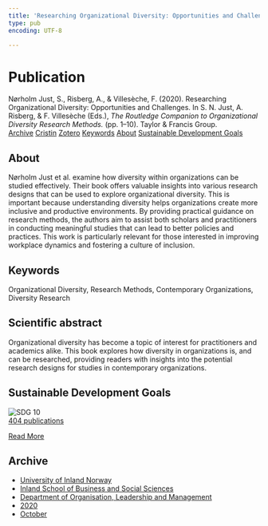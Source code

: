 ```yaml
---
title: 'Researching Organizational Diversity: Opportunities and Challenges'
type: pub
encoding: UTF-8

---
```

<h1>Publication</h1>
<article id="csl-bib-container-PGHYRSCN" class="csl-bib-container">
  <div class="csl-bib-body"> <div class="csl-entry">Nørholm Just, S., Risberg, A., &#38; Villesèche, F. (2020). Researching Organizational Diversity: Opportunities and Challenges. In S. N. Just, A. Risberg, &#38; F. Villesèche (Eds.), <i>The Routledge Companion to Organizational Diversity Research Methods.</i> (pp. 1–10). Taylor &#38; Francis Group.</div> </div>
  <div class="csl-bib-buttons">
    <a href="#taxonomy-article-PGHYRSCN" alt="archive" class="csl-bib-button">Archive</a>
    <a href="https://app.cristin.no/results/show.jsf?id=1840534" alt="Cristin" class="csl-bib-button">Cristin</a>
    <a href="http://zotero.org/groups/5881554/items/PGHYRSCN" alt="Zotero" class="csl-bib-button">Zotero</a>
    <a href="#keywords-article-PGHYRSCN" alt="keywords" class="csl-bib-button">Keywords</a>
    <a href="#about-article-PGHYRSCN" alt="about_pub" class="csl-bib-button">About</a>
    <a href="#sdg-article-PGHYRSCN" alt="sdg" class="csl-bib-button">Sustainable Development Goals</a>
  </div>
  <div id="csl-bib-meta-container-PGHYRSCN"></div>
</article>
<div id="csl-bib-meta-PGHYRSCN" class="csl-bib-meta">
  <article id="about-article-PGHYRSCN" class="about_pub-article">
    <h1>About</h1>
    Nørholm Just et al. examine how diversity within organizations can be studied effectively. Their book offers valuable insights into various research designs that can be used to explore organizational diversity. This is important because understanding diversity helps organizations create more inclusive and productive environments. By providing practical guidance on research methods, the authors aim to assist both scholars and practitioners in conducting meaningful studies that can lead to better policies and practices. This work is particularly relevant for those interested in improving workplace dynamics and fostering a culture of inclusion.
  </article>
  <article id="keywords-article-PGHYRSCN" class="keywords-article">
    <h1>Keywords</h1>
    Organizational Diversity, Research Methods, Contemporary Organizations, Diversity Research
  </article>
  <article id="abstract-article-PGHYRSCN" class="abstract-article">
    <h1>Scientific abstract</h1>
    Organizational diversity has become a topic of interest for practitioners and academics alike. This book explores how diversity in organizations is, and can be researched, providing readers with insights into the potential research designs for studies in contemporary organizations.
  </article>
  <article id="sdg-article-PGHYRSCN" class="sdg-article">
    <h1>Sustainable Development Goals</h1>
    <div class="sdg-container"><div id="sdg10" class="sdg">
        <img src="{{< params subfolder >}}images/sdg/sdg10_en.png" class="image" alt="SDG 10">
        <div class="sdg-overlay">
          <a href="{{< params subfolder >}}en/archive/?sdg=10#archive" class="sdg-publication-count"><span>404</span> publications</a>
          <p><a href="https://sdgs.un.org/goals/goal10" class="sdg-read-more">Read More</a></p>
        </div>
      </div></div>
  </article>
  <article id="taxonomy-article-PGHYRSCN" class="taxonomy-article">
    <h1>Archive</h1>
    <ul>
      <li><a href="{{< params subfolder >}}en/archive/?key=3DCRN523">University of Inland Norway</a></li>
      <li><a href="{{< params subfolder >}}en/archive/?key=DU8Q9LN9">Inland School of Business and Social Sciences</a></li>
      <li><a href="{{< params subfolder >}}en/archive/?key=4LUWR3ZM">Department of Organisation, Leadership and Management</a></li>
      <li><a href="{{< params subfolder >}}en/archive/?key=L4LD5JU9">2020</a></li>
      <li><a href="{{< params subfolder >}}en/archive/?key=QPJKKNQX">October</a></li>
    </ul>
  </article>
</div>
